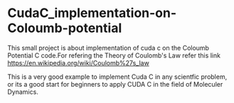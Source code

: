 # CudaC_implementation-on-Coloumb-potential

This small project is about implementation of cuda c on the Coloumb Potential C code.For refering the Theory of Coulomb's Law  refer this link https://en.wikipedia.org/wiki/Coulomb%27s_law

This is a very good example to implement Cuda C in any scientfic problem, or its a good start for beginners to apply CUDA C in the field of Moleculer Dynamics.
